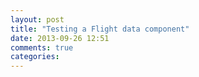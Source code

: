```yaml
---
layout: post
title: "Testing a Flight data component"
date: 2013-09-26 12:51
comments: true
categories: 
---
```

